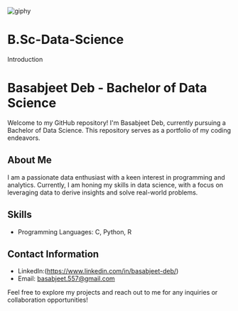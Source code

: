 ![giphy](https://github.com/Basabjeet-Deb/B.Sc-Data-Science/assets/154667994/efd0b66a-f0e3-4017-b190-4ca72f456f43)
# B.Sc-Data-Science


Introduction 
# Basabjeet Deb - Bachelor of Data Science

Welcome to my GitHub repository! I'm Basabjeet Deb, currently pursuing a Bachelor of Data Science. This repository serves as a portfolio of my coding endeavors.

## About Me

I am a passionate data enthusiast with a keen interest in programming and analytics. Currently, I am honing my skills in data science, with a focus on leveraging data to derive insights and solve real-world problems.

## Skills

- Programming Languages: C, Python, R

## Contact Information

- LinkedIn:(https://www.linkedin.com/in/basabjeet-deb/)
- Email: basabjeet.557@gmail.com

Feel free to explore my projects and reach out to me for any inquiries or collaboration opportunities!

